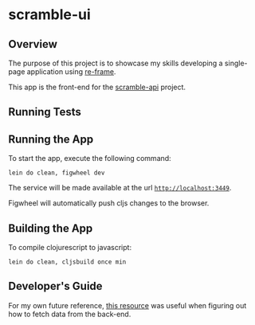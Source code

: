 # scramble-ui

## Overview

The purpose of this project is to showcase my skills developing a single-page application using [re-frame](https://github.com/Day8/re-frame).

This app is the front-end for the [scramble-api](../scramble-api) project.

## Running Tests

## Running the App

To start the app, execute the following command:

    lein do clean, figwheel dev

The service will be made available at the url  [`http://localhost:3449`](http://localhost:3449).

Figwheel will automatically push cljs changes to the browser.

## Building the App

To compile clojurescript to javascript:

    lein do clean, cljsbuild once min


## Developer's Guide

For my own future reference, [this resource](https://github.com/Day8/re-frame/blob/master/docs/Talking-To-Servers.md) was useful when figuring out how to fetch data from the back-end.
